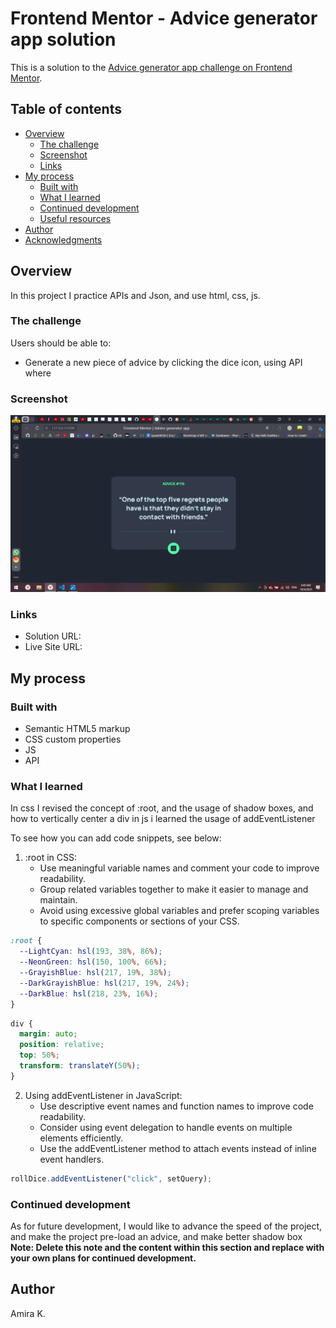 # Frontend Mentor - Advice generator app solution

This is a solution to the [Advice generator app challenge on Frontend Mentor](https://www.frontendmentor.io/challenges/advice-generator-app-QdUG-13db).

## Table of contents

- [Overview](#overview)
  - [The challenge](#the-challenge)
  - [Screenshot](#screenshot)
  - [Links](#links)
- [My process](#my-process)
  - [Built with](#built-with)
  - [What I learned](#what-i-learned)
  - [Continued development](#continued-development)
  - [Useful resources](#useful-resources)
- [Author](#author)
- [Acknowledgments](#acknowledgments)

## Overview

In this project I practice APIs and Json, and use html, css, js.

### The challenge

Users should be able to:

- Generate a new piece of advice by clicking the dice icon, using API where

### Screenshot

![advice generator](image.png)

### Links

- Solution URL:
- Live Site URL:

## My process

### Built with

- Semantic HTML5 markup
- CSS custom properties
- JS
- API

### What I learned

In css I revised the concept of :root, and the usage of shadow boxes, and how to vertically center a div
in js i learned the usage of addEventListener

To see how you can add code snippets, see below:

1. :root in CSS:
   - Use meaningful variable names and comment your code to improve readability.
   - Group related variables together to make it easier to manage and maintain.
   - Avoid using excessive global variables and prefer scoping variables to specific components or sections of your CSS.

```css
:root {
  --LightCyan: hsl(193, 38%, 86%);
  --NeonGreen: hsl(150, 100%, 66%);
  --GrayishBlue: hsl(217, 19%, 38%);
  --DarkGrayishBlue: hsl(217, 19%, 24%);
  --DarkBlue: hsl(218, 23%, 16%);
}
```

```css
div {
  margin: auto;
  position: relative;
  top: 50%;
  transform: translateY(50%);
}
```

2. Using addEventListener in JavaScript:
   - Use descriptive event names and function names to improve code readability.
   - Consider using event delegation to handle events on multiple elements efficiently.
   - Use the addEventListener method to attach events instead of inline event handlers.

```js
rollDice.addEventListener("click", setQuery);
```

### Continued development

As for future development, I would like to advance the speed of the project, and make the project pre-load an advice, and make better shadow box
**Note: Delete this note and the content within this section and replace with your own plans for continued development.**

<!-- ### Useful resources

- [Example resource 1](https://www.example.com) - This helped me for XYZ reason. I really liked this pattern and will use it going forward.
- [Example resource 2](https://www.example.com) - This is an amazing article which helped me finally understand XYZ. I'd recommend it to anyone still learning this concept.
 -->

## Author

Amira K.

<!-- - Website - [Add your name here](https://www.your-site.com)
- Frontend Mentor - [@yourusername](https://www.frontendmentor.io/profile/yourusername)
- Twitter - [@yourusername](https://www.twitter.com/yourusername)
 -->
